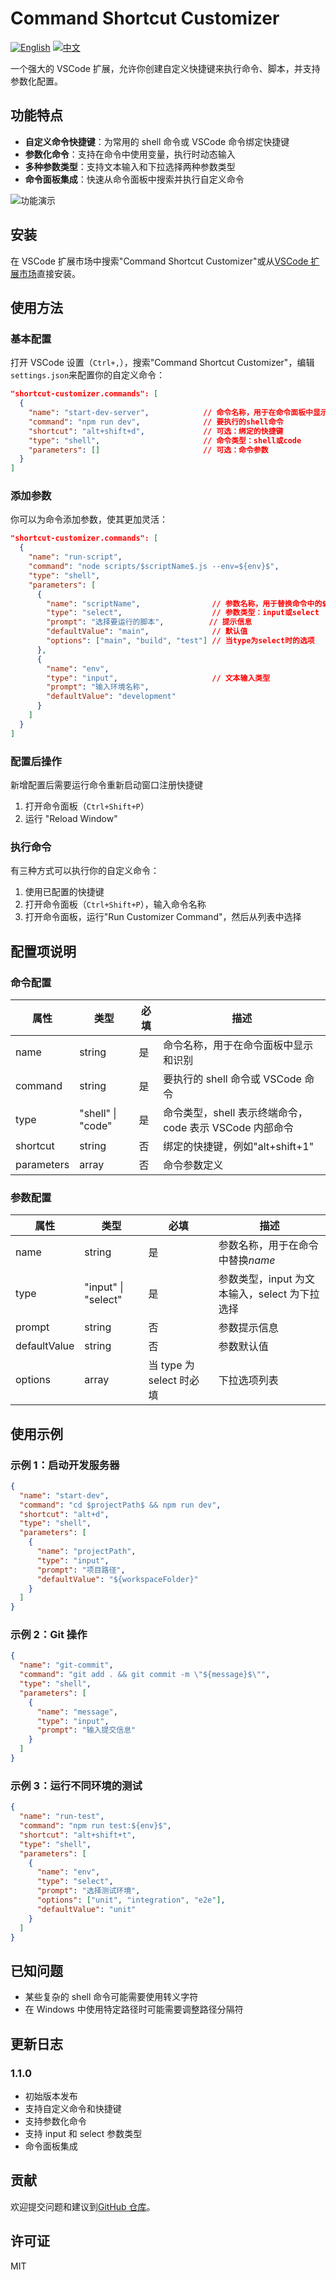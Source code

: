 # Command Shortcut Customizer

[![English](https://img.shields.io/badge/Language-English-blue)](README.md) [![中文](https://img.shields.io/badge/语言-中文-red)](README_CN.md)

一个强大的 VSCode 扩展，允许你创建自定义快捷键来执行命令、脚本，并支持参数化配置。

## 功能特点

- **自定义命令快捷键**：为常用的 shell 命令或 VSCode 命令绑定快捷键
- **参数化命令**：支持在命令中使用变量，执行时动态输入
- **多种参数类型**：支持文本输入和下拉选择两种参数类型
- **命令面板集成**：快速从命令面板中搜索并执行自定义命令

![功能演示](https://i.vgy.me/01qJDH.gif)

## 安装

在 VSCode 扩展市场中搜索"Command Shortcut Customizer"或从[VSCode 扩展市场](https://marketplace.visualstudio.com/items?itemName=wisen.shortcut-customizer)直接安装。

## 使用方法

### 基本配置

打开 VSCode 设置（`Ctrl+,`），搜索"Command Shortcut Customizer"，编辑`settings.json`来配置你的自定义命令：

```json
"shortcut-customizer.commands": [
  {
    "name": "start-dev-server",            // 命令名称，用于在命令面板中显示
    "command": "npm run dev",              // 要执行的shell命令
    "shortcut": "alt+shift+d",             // 可选：绑定的快捷键
    "type": "shell",                       // 命令类型：shell或code
    "parameters": []                       // 可选：命令参数
  }
]
```

### 添加参数

你可以为命令添加参数，使其更加灵活：

```json
"shortcut-customizer.commands": [
  {
    "name": "run-script",
    "command": "node scripts/$scriptName$.js --env=${env}$",
    "type": "shell",
    "parameters": [
      {
        "name": "scriptName",                // 参数名称，用于替换命令中的$scriptName$
        "type": "select",                    // 参数类型：input或select
        "prompt": "选择要运行的脚本",          // 提示信息
        "defaultValue": "main",              // 默认值
        "options": ["main", "build", "test"] // 当type为select时的选项
      },
      {
        "name": "env",
        "type": "input",                     // 文本输入类型
        "prompt": "输入环境名称",
        "defaultValue": "development"
      }
    ]
  }
]
```

### 配置后操作

新增配置后需要运行命令重新启动窗口注册快捷键

1. 打开命令面板（`Ctrl+Shift+P`）
2. 运行 "Reload Window"

### 执行命令

有三种方式可以执行你的自定义命令：

1. 使用已配置的快捷键
2. 打开命令面板（`Ctrl+Shift+P`），输入命令名称
3. 打开命令面板，运行"Run Customizer Command"，然后从列表中选择

## 配置项说明

### 命令配置

| 属性       | 类型              | 必填 | 描述                                                    |
| ---------- | ----------------- | ---- | ------------------------------------------------------- |
| name       | string            | 是   | 命令名称，用于在命令面板中显示和识别                    |
| command    | string            | 是   | 要执行的 shell 命令或 VSCode 命令                       |
| type       | "shell" \| "code" | 是   | 命令类型，shell 表示终端命令，code 表示 VSCode 内部命令 |
| shortcut   | string            | 否   | 绑定的快捷键，例如"alt+shift+1"                         |
| parameters | array             | 否   | 命令参数定义                                            |

### 参数配置

| 属性         | 类型                | 必填                     | 描述                                          |
| ------------ | ------------------- | ------------------------ | --------------------------------------------- |
| name         | string              | 是                       | 参数名称，用于在命令中替换$name$              |
| type         | "input" \| "select" | 是                       | 参数类型，input 为文本输入，select 为下拉选择 |
| prompt       | string              | 否                       | 参数提示信息                                  |
| defaultValue | string              | 否                       | 参数默认值                                    |
| options      | array               | 当 type 为 select 时必填 | 下拉选项列表                                  |

## 使用示例

### 示例 1：启动开发服务器

```json
{
  "name": "start-dev",
  "command": "cd $projectPath$ && npm run dev",
  "shortcut": "alt+d",
  "type": "shell",
  "parameters": [
    {
      "name": "projectPath",
      "type": "input",
      "prompt": "项目路径",
      "defaultValue": "${workspaceFolder}"
    }
  ]
}
```

### 示例 2：Git 操作

```json
{
  "name": "git-commit",
  "command": "git add . && git commit -m \"${message}$\"",
  "type": "shell",
  "parameters": [
    {
      "name": "message",
      "type": "input",
      "prompt": "输入提交信息"
    }
  ]
}
```

### 示例 3：运行不同环境的测试

```json
{
  "name": "run-test",
  "command": "npm run test:${env}$",
  "shortcut": "alt+shift+t",
  "type": "shell",
  "parameters": [
    {
      "name": "env",
      "type": "select",
      "prompt": "选择测试环境",
      "options": ["unit", "integration", "e2e"],
      "defaultValue": "unit"
    }
  ]
}
```

## 已知问题

- 某些复杂的 shell 命令可能需要使用转义字符
- 在 Windows 中使用特定路径时可能需要调整路径分隔符

## 更新日志

### 1.1.0

- 初始版本发布
- 支持自定义命令和快捷键
- 支持参数化命令
- 支持 input 和 select 参数类型
- 命令面板集成

## 贡献

欢迎提交问题和建议到[GitHub 仓库](https://github.com/wisenchen/shortcut-customizer)。

## 许可证

MIT
